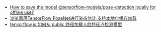 <!-- [](https://github.com/tensorflow/tfjs/issues/1375#issuecomment-534155098)

https://github.com/tensorflow/tfjs/issues/4394 -->

- [How to save the model @tensorflow-models/pose-detection locally for offline use?](https://github.com/tensorflow/tfjs/issues/8334#issuecomment-2231426625)
- [浏览器用TensorFlow PoseNet进行姿态估计,支持本地化缓存加载](https://www.jianshu.com/p/a1e5aa6e9b3c/)
- [tensorflow.js 如何从 public 路径加载人脸特征点检测模型](https://blog.csdn.net/qq_41456316/article/details/137382659)